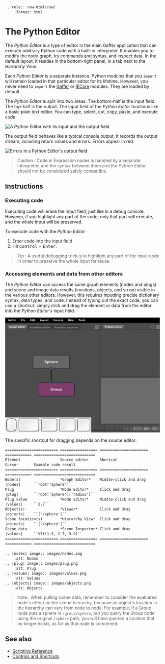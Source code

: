 ```eval_rst
.. role:: raw-html(raw)
    :format: html
```

# The Python Editor #

The _Python Editor_ is a type of editor in the main Gaffer application that can execute arbitrary Python code with a built-in interpreter. It enables you to modify the node graph, try commands and syntax, and inspect data. In the default layout, it resides in the bottom-right panel, in a tab next to the _Hierarchy View_.

Each _Python Editor_ is a separate instance. Python modules that you `import` will remain loaded in that particular editor for its lifetime. However, you never need to `import` the [Gaffer](../../Reference/NodeReference/Gaffer/index.md) or [IECore](../../Reference/NodeReference/IECore/index.md) modules. They are loaded by default.

The _Python Editor_ is split into two areas. The bottom-half is the input field. The top-half is the output. The input field of the _Python Editor_ functions like a basic plain text editor. You can type, select, cut, copy, paste, and execute code.

![A Python Editor with its input and the output field](images/interfacePythonEditorOutput.png "A Python Editor with its input and the output field")

The output field behaves like a typical console output. It records the output stream, including return values and errors. Errors appear in red.

![Errors in a Python Editor's output field](images/interfacePythonEditorError.png "Errors in a Python Editor's output field")

> Caution :
> Code in Expression nodes is handled by a separate interpreter, and the syntax between them and the _Python Editor_ should not be considered safely compatible.


## Instructions ##


### Executing code ###

Executing code will erase the input field, just like in a debug console. However, if you highlight any part of the code, only that part will execute, and the whole input will be preserved.

To execute code with the _Python Editor:_

1. Enter code into the input field.
2. Hit <kbd>Control</kbd> + <kbd>Enter</kbd>.

> Tip :
> A useful debugging trick is to highlight any part of the input code in order to preserve the whole input for reuse.


### Accessing elements and data from other editors ###

The _Python Editor_ can access the same graph elements (nodes and plugs) and scene and image data results (locations, objects, and so on) visible in the various other editors. However, this requires inputting precise dictionary syntax, data types, and code. Instead of typing out the exact code, you can use a shortcut: simply click and drag the element or data from the editor into the _Python Editor's_ input field.

![Dragging elements of the graph from the Graph Editor to the Python Editor](images/taskAccessingElementsPythonEditor.gif "Dragging elements of the graph from the Graph Editor to the Python Editor")

The specific shortcut for dragging depends on the source editor:


```eval_rst
======================== ================= ====================== ============ ============================
Element                  Source editor     Shortcut               Cursor       Example code result
======================== ================= ====================== ============ ============================
Node(s)                  *Graph Editor*    Middle-click and drag  |nodes|      ``root['Sphere']``
Plug                     *Node Editor*     Click and drag         |plug|       ``root['Sphere']['radius']``
Plug value               *Node Editor*     Middle-click and drag  |values|     ``2.7``
Object(s)                *Viewer*          Click and drag         |objects|    ``['/sphere']``
Scene location(s)        *Hierarchy View*  Click and drag         |objects|    ``['/sphere']``
Scene data               *Scene Inspector* Click and drag         |values|     ``V3f(1.5, 2.7, 3.9)``
======================== ================= ====================== ============ ============================

.. |nodes| image:: images/nodes.png
    :alt: Nodes
.. |plug| image:: images/plug.png
    :alt: Plug
.. |values| image:: images/values.png
    :alt: Values
.. |objects| image:: images/objects.png
    :alt: Objects
```

> Note :
> When pulling scene data, remember to consider the evaluated node's effect on the scene hierarchy, because an object's location in the hierarchy can vary from node to node. For example, if a Group node puts a sphere in `/group/sphere`, but you query the Group node using the original `/sphere` path, you will have queried a location that no longer exists, as far as that node is concerned.


## See also ##

- [Scripting Reference](../../Reference/ScriptingReference/index.md)
- [Controls and Shortcuts](../../Interface/ControlsAndShortcuts/index.md)
